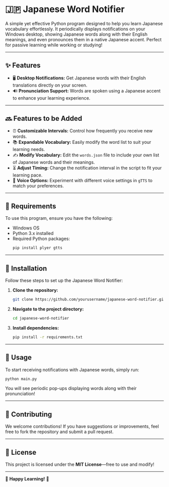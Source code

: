 # 🇯🇵 Japanese Word Notifier

A simple yet effective Python program designed to help you learn Japanese vocabulary effortlessly. It periodically displays notifications on your Windows desktop, showing Japanese words along with their English meanings, and even pronounces them in a native Japanese accent. Perfect for passive learning while working or studying!

---

## ✨ Features
- 🖥 **Desktop Notifications:** Get Japanese words with their English translations directly on your screen.
- 🔊 **Pronunciation Support:** Words are spoken using a Japanese accent to enhance your learning experience.

---

## 🔜 Features to be Added
- ⏰ **Customizable Intervals:** Control how frequently you receive new words.
- 📚 **Expandable Vocabulary:** Easily modify the word list to suit your learning needs.
- ✍️ **Modify Vocabulary:** Edit the `words.json` file to include your own list of Japanese words and their meanings.
- ⏳ **Adjust Timing:** Change the notification interval in the script to fit your learning pace.
- 🎵 **Voice Options:** Experiment with different voice settings in `gTTS` to match your preferences.

---

## 🔧 Requirements
To use this program, ensure you have the following:
- Windows OS
- Python 3.x installed
- Required Python packages:
  ```sh
  pip install plyer gtts
  ```

---

## 🚀 Installation
Follow these steps to set up the Japanese Word Notifier:

1. **Clone the repository:**
   ```sh
   git clone https://github.com/yourusername/japanese-word-notifier.git
   ```
2. **Navigate to the project directory:**
   ```sh
   cd japanese-word-notifier
   ```
3. **Install dependencies:**
   ```sh
   pip install -r requirements.txt
   ```

---

## 🎯 Usage
To start receiving notifications with Japanese words, simply run:
```sh
python main.py
```
You will see periodic pop-ups displaying words along with their pronunciation!

---

## 🤝 Contributing
We welcome contributions! If you have suggestions or improvements, feel free to fork the repository and submit a pull request.

---

## 📜 License
This project is licensed under the **MIT License**—free to use and modify!

---

🌸 **Happy Learning!** 🌸
